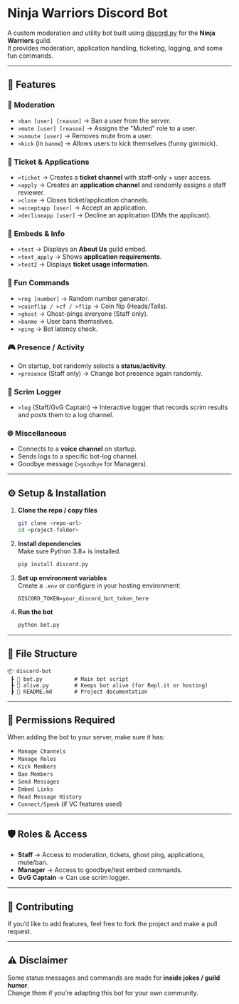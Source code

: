 # Ninja Warriors Discord Bot

A custom moderation and utility bot built using [discord.py](https://discordpy.readthedocs.io/) for the **Ninja Warriors** guild.  
It provides moderation, application handling, ticketing, logging, and some fun commands.

---

## 🚀 Features

### 🔧 Moderation
- `>ban [user] [reason]` → Ban a user from the server.  
- `>mute [user] [reason]` → Assigns the "Muted" role to a user.  
- `>unmute [user]` → Removes mute from a user.  
- `>kick` (in `banme`) → Allows users to kick themselves (funny gimmick).  

### 🎫 Ticket & Applications
- `>ticket` → Creates a **ticket channel** with staff-only + user access.  
- `>apply` → Creates an **application channel** and randomly assigns a staff reviewer.  
- `>close` → Closes ticket/application channels.  
- `>acceptapp [user]` → Accept an application.  
- `>declineapp [user]` → Decline an application (DMs the applicant).  

### 📑 Embeds & Info
- `>test` → Displays an **About Us** guild embed.  
- `>text_apply` → Shows **application requirements**.  
- `>test2` → Displays **ticket usage information**.  

### 🎲 Fun Commands
- `>rng [number]` → Random number generator.  
- `>coinflip / >cf / >flip` → Coin flip (Heads/Tails).  
- `>ghost` → Ghost-pings everyone (Staff only).  
- `>banme` → User bans themselves.  
- `>ping` → Bot latency check.  

### 🎮 Presence / Activity
- On startup, bot randomly selects a **status/activity**.  
- `>presence` (Staff only) → Change bot presence again randomly.  

### 📝 Scrim Logger
- `>log` (Staff/GvG Captain) → Interactive logger that records scrim results and posts them to a log channel.  

### 🌐 Miscellaneous
- Connects to a **voice channel** on startup.  
- Sends logs to a specific bot-log channel.  
- Goodbye message (`>goodbye` for Managers).  

---

## ⚙️ Setup & Installation

1. **Clone the repo / copy files**  
   ```bash
   git clone <repo-url>
   cd <project-folder>
   ```

2. **Install dependencies**  
   Make sure Python 3.8+ is installed.  
   ```bash
   pip install discord.py
   ```

3. **Set up environment variables**  
   Create a `.env` or configure in your hosting environment:  
   ```
   DISCORD_TOKEN=your_discord_bot_token_here
   ```

4. **Run the bot**  
   ```bash
   python bot.py
   ```

---

## 📂 File Structure

```
📦 discord-bot
 ┣ 📜 bot.py          # Main bot script
 ┣ 📜 alive.py        # Keeps bot alive (for Repl.it or hosting)
 ┣ 📜 README.md       # Project documentation
```

---

## 🔑 Permissions Required
When adding the bot to your server, make sure it has:
- `Manage Channels`
- `Manage Roles`
- `Kick Members`
- `Ban Members`
- `Send Messages`
- `Embed Links`
- `Read Message History`
- `Connect/Speak` (if VC features used)

---

## 🛡 Roles & Access
- **Staff** → Access to moderation, tickets, ghost ping, applications, mute/ban.  
- **Manager** → Access to goodbye/test embed commands.  
- **GvG Captain** → Can use scrim logger.  

---

## 🤝 Contributing
If you’d like to add features, feel free to fork the project and make a pull request.  

---

## ⚠️ Disclaimer
Some status messages and commands are made for **inside jokes / guild humor**.  
Change them if you’re adapting this bot for your own community.  
